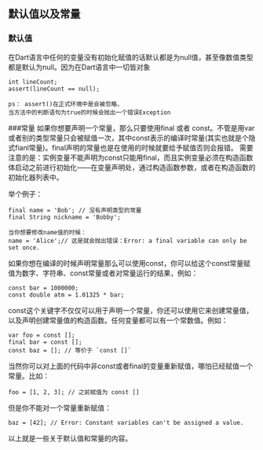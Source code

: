 ## 默认值以及常量
### 默认值
在Dart语言中任何的变量没有初始化赋值的话默认都是为null值，甚至像数值类型都是默认为null。因为在Dart语言中一切皆对象

```
int lineCount;
assert(lineCount == null);

ps： assert()在正式环境中是会被忽略，
当方法中的判断语句为true的时候会抛出一个错误Exception
```
###常量
如果你想要声明一个常量，那么只要使用final 或者 const。不管是用var或者别的类型常量只会被赋值一次，其中const表示的编译时常量(其实也就是个隐式fianl常量)。final声明的常量也是在使用的时候就要给予赋值否则会报错。
需要注意的是：实例变量不能声明为const只能用final，而且实例变量必须在构造函数体启动之前进行初始化——在变量声明处，通过构造函数参数，或者在构造函数的初始化器列表中。

举个例子：

```
final name = 'Bob'; // 没有声明类型的常量
final String nickname = 'Bobby';

当你想要修改name值的时候：
name = 'Alice';// 这是就会抛出错误：Error: a final variable can only be set once.
```
如果你想在编译的时候声明常量那么可以使用const，你可以给这个const常量赋值为数字、字符串、const常量或者对常量运行的结果，例如：

```
const bar = 1000000;
const double atm = 1.01325 * bar;
```
const这个关键字不仅仅可以用于声明一个常量，你还可以使用它来创建常量值，以及声明创建常量值的构造函数。任何变量都可以有一个常数值。例如：

```
var foo = const [];
final bar = const [];
const baz = []; // 等价于 `const []`
```
当然你可以对上面的代码中非const或者final的变量重新赋值，哪怕已经赋值一个常量。比如：

```
foo = [1, 2, 3]; // 之前赋值为 const []
```
但是你不能对一个常量重新赋值：

```
baz = [42]; // Error: Constant variables can't be assigned a value.
```
以上就是一些关于默认值和常量的内容。